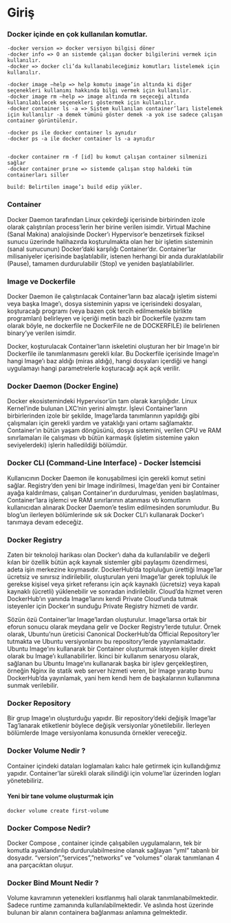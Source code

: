 # Giriş

### Docker içinde en çok kullanılan komutlar.

```
-docker version => docker versiyon bilgisi döner
-docker info => O an sistemde çalışan docker bilgilerini vermek için kullanılır.
-docker => docker cli’da kullanabileceğimiz komutları listelemek için kullanılır.

-docker image —help => help komutu image’in altında ki diğer seçenekleri kullanımı hakkında bilgi vermek için kullanılır.
-docker image rm —help => image altında rm seçeceği altında kullanılabilecek seçenekleri göstermek için kullanılır.
-docker container ls -a => Sistem kullanılan container’ları listelemek için kullanılır -a demek tümünü göster demek -a yok ise sadece çalışan container görüntülenir.

-docker ps ile docker container ls aynıdır
-docker ps -a ile docker container ls -a aynıdır


-docker container rm -f [id] bu komut çalışan container silmenizi sağlar
-docker container prıne => sistemde çalışan stop haldeki tüm containerları siller

build: Belirtilen image’ı build edip yükler.

```

### Container
Docker Daemon tarafından Linux çekirdeği içerisinde birbirinden izole olarak çalıştırılan process’lerin her birine verilen isimdir. Virtual Machine (Sanal Makina) analojisinde Docker’ı Hypervisor’e benzetirsek fiziksel sunucu üzerinde halihazırda koşturulmakta olan her bir işletim sisteminin (sanal sunucunun) Docker’daki karşılığı Container’dır. Container’lar milisaniyeler içerisinde başlatılabilir, istenen herhangi bir anda duraklatılabilir (Pause), tamamen durdurulabilir (Stop) ve yeniden başlatılabilirler.

### Image ve Dockerfile

Docker Daemon ile çalıştırılacak Container’ların baz alacağı işletim sistemi veya başka Image’ı, dosya sisteminin yapısı ve içerisindeki dosyaları, koşturacağı programı (veya bazen çok tercih edilmemekle birlikte programları) belirleyen ve içeriği metin bazlı bir Dockerfile (yazımı tam olarak böyle, ne dockerfile ne DockerFile ne de DOCKERFILE) ile belirlenen binary’ye verilen isimdir.

Docker, koşturulacak Container’ların iskeletini oluşturan her bir Image’ın bir Dockerfile ile tanımlanmasını gerekli kılar. Bu Dockerfile içerisinde Image’ın hangi Image’ı baz aldığı (miras aldığı), hangi dosyaları içerdiği ve hangi uygulamayı hangi parametrelerle koşturacağı açık açık verilir. 

### Docker Daemon (Docker Engine)

Docker ekosistemindeki Hypervisor’ün tam olarak karşılığıdır. Linux Kernel’inde bulunan LXC’nin yerini almıştır. İşlevi Container’ların birbirlerinden izole bir şekilde, Image’larda tanımlarının yapıldığı gibi çalışmaları için gerekli yardım ve yataklığı yani ortamı sağlamaktır. Container’ın bütün yaşam döngüsünü, dosya sistemini, verilen CPU ve RAM sınırlamaları ile çalışması vb bütün karmaşık (işletim sistemine yakın seviyelerdeki) işlerin halledildiği bölümdür.

### Docker CLI (Command-Line Interface) - Docker İstemcisi

Kullanıcının Docker Daemon ile konuşabilmesi için gerekli komut setini sağlar. Registry’den yeni bir Image indirilmesi, Image’dan yeni bir Container ayağa kaldırılması, çalışan Container’ın durdurulması, yeniden başlatılması, Container’lara işlemci ve RAM sınırlarının atanması vb komutların kullanıcıdan alınarak Docker Daemon’e teslim edilmesinden sorumludur. Bu blog’un ilerleyen bölümlerinde sık sık Docker CLI’ı kullanarak Docker’ı tanımaya devam edeceğiz.

### Docker Registry

Zaten bir teknoloji harikası olan Docker’ı daha da kullanılabilir ve değerli kılan bir özellik bütün açık kaynak sistemler gibi paylaşımı özendirmesi, adeta işin merkezine koymasıdır. DockerHub‘da topluluğun ürettiği Image’lar ücretsiz ve sınırsız indirilebilir, oluşturulan yeni Image’lar gerek topluluk ile gerekse kişisel veya şirket referansı için açık kaynaklı (ücretsiz) veya kapalı kaynaklı (ücretli) yüklenebilir ve sonradan indirilebilir. Cloud’da hizmet veren DockerHub’ın yanında Image’larını kendi Private Cloud’unda tutmak isteyenler için Docker’ın sunduğu Private Registry hizmeti de vardır.

Sözün özü Container’lar Image’lardan oluşturulur. Image’larsa ortak bir eforun sonucu olarak meydana gelir ve Docker Registry’lerde tutulur. Örnek olarak, Ubuntu’nun üreticisi Canonical DockerHub’da Official Repository’ler tutmakta ve Ubuntu versiyonlarını bu repository‘lerde yayınlamaktadır. Ubuntu Image’ını kullanarak bir Container oluşturmak isteyen kişiler direkt olarak bu Image’ı kullanabilirler. İkinci bir kullanım senaryosu olarak, sağlanan bu Ubuntu Image’ını kullanarak başka bir işlev gerçekleştiren, örneğin Nginx ile statik web server hizmeti veren, bir Image yaratıp bunu DockerHub’da yayınlamak, yani hem kendi hem de başkalarının kullanımına sunmak verilebilir.
### Docker Repository

Bir grup Image’ın oluşturduğu yapıdır. Bir repository’deki değişik Image’lar Tag’lanarak etiketlenir böylece değişik versiyonlar yönetilebilir. İlerleyen bölümlerde Image versiyonlama konusunda örnekler vereceğiz.


### Docker Volume Nedir ?
Container içindeki dataları loglamaları kalıcı hale getirmek için kullandığımız yapıdır. Container'lar sürekli olarak silindiği için volume'lar üzerinden logları yönetebiliriz.

#### Yeni bir tane volume oluşturmak için

```
docker volume create first-volume
```

### Docker Compose Nedir?
Docker Compose , container içinde çalışabilen uygulamaların, tek bir komutla ayaklandırılıp durdurulabilmesine olanak sağlayan “yml” tabanlı bir dosyadır. “version”,”services”,”networks” ve “volumes” olarak tanımlanan 4 ana parçacıktan oluşur.

### Docker Bind Mount Nedir ?

Volume kavramının yetenekleri kısıtlanmış hali olarak tanımlanabilmektedir. Sadece runtime zamanında kullanılabilmektedir. Ve aslında host üzerinde bulunan bir alanın containera bağlanması anlamına gelmektedir.

